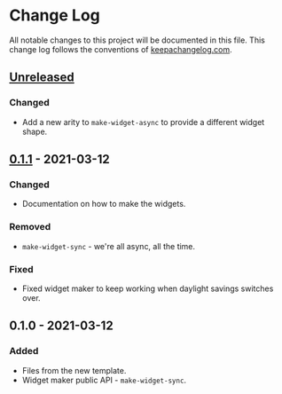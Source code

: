 # Change Log
All notable changes to this project will be documented in this file. This change log follows the conventions of [keepachangelog.com](http://keepachangelog.com/).

## [Unreleased]
### Changed
- Add a new arity to `make-widget-async` to provide a different widget shape.

## [0.1.1] - 2021-03-12
### Changed
- Documentation on how to make the widgets.

### Removed
- `make-widget-sync` - we're all async, all the time.

### Fixed
- Fixed widget maker to keep working when daylight savings switches over.

## 0.1.0 - 2021-03-12
### Added
- Files from the new template.
- Widget maker public API - `make-widget-sync`.

[Unreleased]: https://github.com/your-name/crdb/compare/0.1.1...HEAD
[0.1.1]: https://github.com/your-name/crdb/compare/0.1.0...0.1.1
